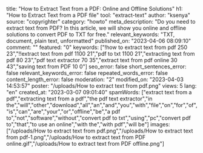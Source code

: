 title: "How to Extract Text from a PDF: Online and Offline Solutions"
h1: "How to Extract Text from a PDF file"
tool: "extract-text"
author: "ksenya"
source: "copyrighter"
category: "howto"
meta_description: "Do you need to extract text from PDF? In this article, we will show you online and offline solutions to convert PDF to TXT for free."
relevant_keywords: "TXT, document, plain text, unformatted"
published_on: "2023-04-06 08:09:10"
comment: ""
featured: "0"
keywords: ["!how to extract text from pdf 250 23","!!extract text from pdf 1100 21","pdf to txt 1100 21","extracting text from pdf 80 23","pdf text extractor 70 35","extract text from pdf online 30 43","saving text from PDF 10 0"]
seo_error: false
short_sentences_error: false
relevant_keywords_error: false
repeated_words_error: false
content_length_error: false
moderation: "2"
modified_on: "2023-04-03 14:53:57"
poster: "\/uploads\/How to extract text from pdf.png"
views: 5
lang: "en"
created_at: "2023-03-07 09:01:40"
spamWords: ["extract text from a pdf","extracting text from a pdf","the pdf text extractor","in the","will","other","download","all","an","and","you","with","file","on","for","of","is","can","are","your","or","offline","be","a pdf to","not","software","without","convert pdf to txt","using","pc","convert pdf to","that","to use an online","with the","with pdf","will be"]
images: ["\/uploads\/How to extract text from pdf.png","\/uploads\/How to extract text from pdf-1.png","\/uploads\/How to extract text from PDF online.gif","\/uploads\/How to extract text from PDF offline.png"]